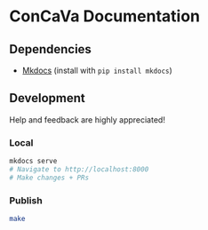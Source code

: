 # ConCaVa Documentation

## Dependencies

- [Mkdocs](http://www.mkdocs.org/) (install with `pip install mkdocs`)

## Development

Help and feedback are highly appreciated!

### Local

```bash
mkdocs serve
# Navigate to http://localhost:8000
# Make changes + PRs
```

### Publish

```bash
make
```
